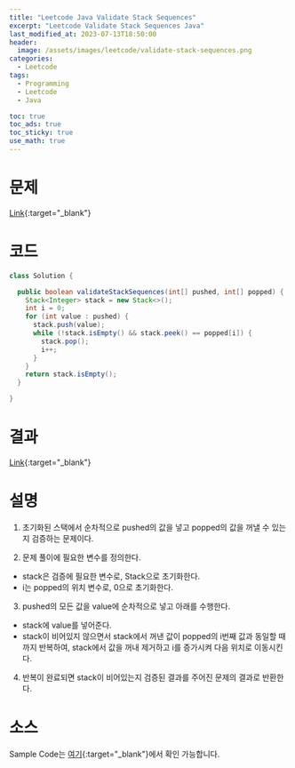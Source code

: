 ```yaml
---
title: "Leetcode Java Validate Stack Sequences"
excerpt: "Leetcode Validate Stack Sequences Java"
last_modified_at: 2023-07-13T18:50:00
header:
  image: /assets/images/leetcode/validate-stack-sequences.png
categories:
  - Leetcode
tags:
  - Programming
  - Leetcode
  - Java

toc: true
toc_ads: true
toc_sticky: true
use_math: true
---
```

# 문제
[Link](https://leetcode.com/problems/validate-stack-sequences){:target="_blank"}

# 코드
```java
class Solution {

  public boolean validateStackSequences(int[] pushed, int[] popped) {
    Stack<Integer> stack = new Stack<>();
    int i = 0;
    for (int value : pushed) {
      stack.push(value);
      while (!stack.isEmpty() && stack.peek() == popped[i]) {
        stack.pop();
        i++;
      }
    }
    return stack.isEmpty();
  }

}
```

# 결과
[Link](https://leetcode.com/problems/validate-stack-sequences/submissions/993364785/){:target="_blank"}

# 설명
1. 초기화된 스택에서 순차적으로 pushed의 값을 넣고 popped의 값을 꺼낼 수 있는지 검증하는 문제이다.

2. 문제 풀이에 필요한 변수를 정의한다.
- stack은 검증에 필요한 변수로, Stack으로 초기화한다.
- i는 popped의 위치 변수로, 0으로 초기화한다.

3. pushed의 모든 값을 value에 순차적으로 넣고 아래를 수행한다.
- stack에 value를 넣어준다.
- stack이 비어있지 않으면서 stack에서 꺼낸 값이 popped의 i번째 값과 동일할 때까지 반복하여, stack에서 값을 꺼내 제거하고 i를 증가시켜 다음 위치로 이동시킨다.

4. 반복이 완료되면 stack이 비어있는지 검증된 결과를 주어진 문제의 결과로 반환한다.

# 소스
Sample Code는 [여기](https://github.com/GracefulSoul/leetcode/blob/master/src/main/java/gracefulsoul/problems/ValidateStackSequences.java){:target="_blank"}에서 확인 가능합니다.